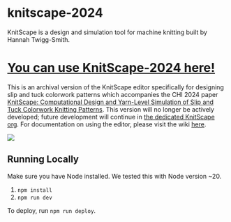 # knitscape-2024

KnitScape is a design and simulation tool for machine knitting built by Hannah
Twigg-Smith. 

# [You can use KnitScape-2024 here!](https//machineagency.github.io/knitscape-2024)

This is an archival version of the KnitScape editor specifically
for designing slip and tuck colorwork patterns which accompanies the CHI 2024
paper
[KnitScape: Computational Design and Yarn-Level Simulation of Slip and Tuck Colorwork Knitting Patterns](https://dl.acm.org/doi/10.1145/3613904.3642799).
This version will no longer be actively developed; future development will
continue in [the dedicated KnitScape org](https://github.com/knitscape/). For
documentation on using the editor, please visit the wiki
[here](https://github.com/machineagency/knitscape-2024/wiki).

![](assets/images/hexQuilt.gif)

## Running Locally

Make sure you have Node installed. We tested this with Node version ~20.

1. `npm install`
2. `npm run dev`

To deploy, run `npm run deploy`.
